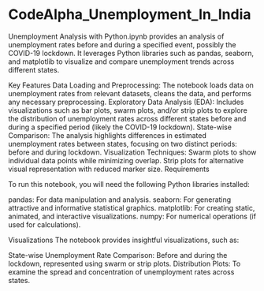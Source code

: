 # CodeAlpha_Unemployment_In_India

Unemployment Analysis with Python.ipynb provides an analysis of unemployment rates before and during a specified event, possibly the COVID-19 lockdown. It leverages Python libraries such as pandas, seaborn, and matplotlib to visualize and compare unemployment trends across different states.

Key Features
Data Loading and Preprocessing: The notebook loads data on unemployment rates from relevant datasets, cleans the data, and performs any necessary preprocessing.
Exploratory Data Analysis (EDA): Includes visualizations such as bar plots, swarm plots, and/or strip plots to explore the distribution of unemployment rates across different states before and during a specified period (likely the COVID-19 lockdown).
State-wise Comparison: The analysis highlights differences in estimated unemployment rates between states, focusing on two distinct periods: before and during lockdown.
Visualization Techniques:
Swarm plots to show individual data points while minimizing overlap.
Strip plots for alternative visual representation with reduced marker size.
Requirements

To run this notebook, you will need the following Python libraries installed:

pandas: For data manipulation and analysis.
seaborn: For generating attractive and informative statistical graphics.
matplotlib: For creating static, animated, and interactive visualizations.
numpy: For numerical operations (if used for calculations).

Visualizations
The notebook provides insightful visualizations, such as:

State-wise Unemployment Rate Comparison: Before and during the lockdown, represented using swarm or strip plots.
Distribution Plots: To examine the spread and concentration of unemployment rates across states.
